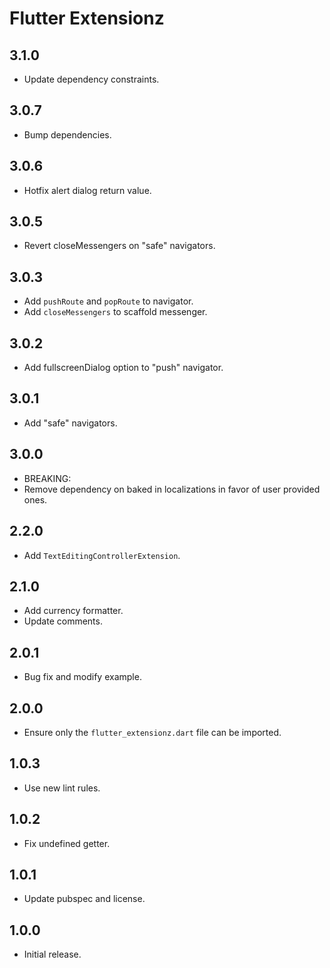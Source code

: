 # Flutter Extensionz

## 3.1.0

- Update dependency constraints.

## 3.0.7

- Bump dependencies.

## 3.0.6

- Hotfix alert dialog return value.

## 3.0.5

- Revert closeMessengers on "safe" navigators.

## 3.0.3

- Add `pushRoute` and `popRoute` to navigator.
- Add `closeMessengers` to scaffold messenger.

## 3.0.2

- Add fullscreenDialog option to "push" navigator.

## 3.0.1

- Add "safe" navigators.

## 3.0.0

- BREAKING:
- Remove dependency on baked in localizations in favor of user provided ones.

## 2.2.0

- Add `TextEditingControllerExtension`.

## 2.1.0

- Add currency formatter.
- Update comments.

## 2.0.1

- Bug fix and modify example.

## 2.0.0

- Ensure only the `flutter_extensionz.dart` file can be imported.

## 1.0.3

- Use new lint rules.

## 1.0.2

- Fix undefined getter.

## 1.0.1

- Update pubspec and license.

## 1.0.0

- Initial release.
